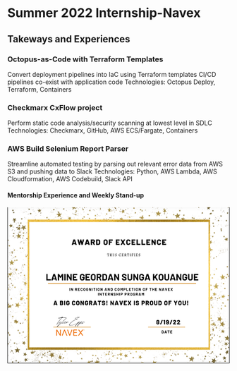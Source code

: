 # Summer 2022 Internship-Navex

## Takeways and Experiences

### Octopus-as-Code with Terraform Templates
Convert deployment pipelines into IaC using Terraform templates
CI/CD pipelines co-exist with application code
Technologies: Octopus Deploy, Terraform, Containers

### Checkmarx CxFlow project
Perform static code analysis/security scanning at lowest level in SDLC
Technologies: Checkmarx, GitHub, AWS ECS/Fargate, Containers

### AWS Build Selenium Report Parser
Streamline automated testing by parsing out relevant error data from AWS S3 and pushing data to Slack
Technologies: Python, AWS Lambda, AWS Cloudformation, AWS Codebuild, Slack API 

#### Mentorship Experience and Weekly Stand-up 




<img src="certNav.png" alt= "getting started">
